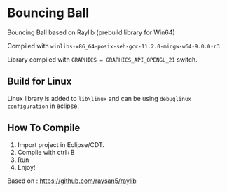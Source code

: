 # Bouncing Ball
Bouncing Ball based on Raylib (prebuild library for Win64)

Compiled with `winlibs-x86_64-posix-seh-gcc-11.2.0-mingw-w64-9.0.0-r3`

Library compiled with `GRAPHICS = GRAPHICS_API_OPENGL_21` switch.

## Build for Linux
Linux library is added to `lib\linux` and can be using `debuglinux configuration` in eclipse.

## How To Compile
1. Import project in Eclipse/CDT.
2. Compile with ctrl+B
3. Run
4. Enjoy!

Based on : https://github.com/raysan5/raylib
